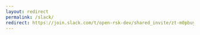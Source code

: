 ```yaml
---
layout: redirect
permalink: /slack/
redirect: https://join.slack.com/t/open-rsk-dev/shared_invite/zt-m0pbuyia-QW~WEI27Ag3Do7qWEjW41w
---
```

